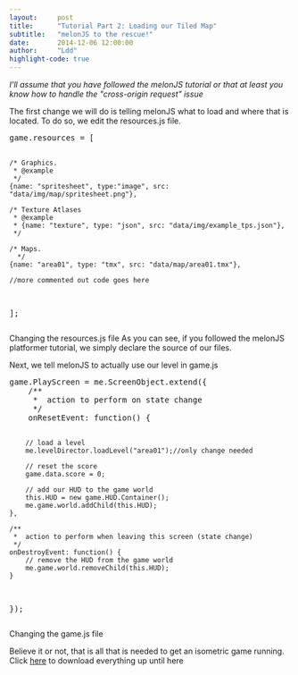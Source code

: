 ```yaml
---
layout:     post
title:      "Tutorial Part 2: Loading our Tiled Map"
subtitle:   "melonJS to the rescue!"
date:       2014-12-06 12:00:00
author:     "Ldd"
highlight-code: true
---
```


<i>I'll assume that you have followed the melonJS tutorial or that at least you know how to handle the "cross-origin request" issue</i>

<p>
The first change we will do is telling melonJS what to load and where that is located. To do so, we edit the resources.js file.
<pre class="brush: js">
game.resources = [

    /* Graphics.
     * @example
     */
    {name: "spritesheet", type:"image", src: "data/img/map/spritesheet.png"},

    /* Texture Atlases
     * @example
     * {name: "texture", type: "json", src: "data/img/example_tps.json"},
     */

    /* Maps.
      */
    {name: "area01", type: "tmx", src: "data/map/area01.tmx"},
    
    //more commented out code goes here
];
</pre>
<span class="caption text-muted">Changing the resources.js file</span>
As you can see, if you followed the melonJS platformer tutorial, we simply declare the source of our files.
</p>

<p>
Next, we tell melonJS to actually use our level in game.js
<pre class="brush: js">
game.PlayScreen = me.ScreenObject.extend({
    /**
     *  action to perform on state change
     */
    onResetEvent: function() {

        // load a level
        me.levelDirector.loadLevel("area01");//only change needed

        // reset the score
        game.data.score = 0;

        // add our HUD to the game world
        this.HUD = new game.HUD.Container();
        me.game.world.addChild(this.HUD);
    },

    /**
     *  action to perform when leaving this screen (state change)
     */
    onDestroyEvent: function() {
        // remove the HUD from the game world
        me.game.world.removeChild(this.HUD);
    }
});
</pre>
<span class="caption text-muted">Changing the game.js file</span>
</p>
<p>
Believe it or not, that is all that is needed to get an isometric game running.
Click <a href="https://github.com/ldd/boilerplate/archive/v0.2.0.zip">here</a> to download everything up until here
</p>
